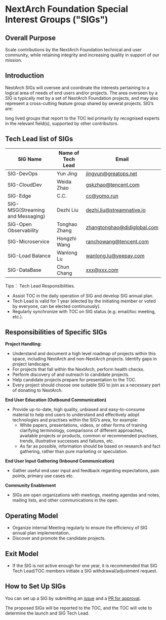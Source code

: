 # NextArch Foundation Special Interest Groups ("SIGs")

## Overall Purpose
Scale contributions by the NextArch Foundation technical and user community, while retaining integrity and increasing quality in support of our mission.

## Introduction
NextArch SIGs will oversee and coordinate the interests pertaining to a logical area of needs of end users and/or projects. 
The area overseen by a SIG is typically met by a set of NextArch Foundation projects, and may also represent a cross-cutting feature group shared by several projects. SIG’s are:

long lived groups that report to the TOC
led primarily by recognised experts in the relevant field(s), supported by other contributors.

## Tech Lead list of SIGs
| SIG Name | Name of Tech Lead | Email |
| -------- | ----------------- | ----- |
| SIG-DevOps | Yun Jing | jingyun@greatops.net |
| SIG-CloudDev | Weida Zhao| gskzhao@tencent.com |
| SIG-Edge | C.C. | cc@yomo.run|
| SIG-MSG(Streaming and Messaging) | Dezhi Liu |dezhi.liu@streamnative.io|
| SIG-Open Observability| Tonghao Zhang |zhangtonghao@didiglobal.com|
| SIG-Microservice | Hongzhi Wang |ranchowang@tencent.com|
| SIG-Load Balance | Wanlong Lu |wanlong.lu@yeepay.com|
| SIG-DataBase | Chun Chang |xxx@xxx.com　|

Tips：
Tech Lead Responsibilities.
- Assist TOC in the daily operation of SIG and develop SIG annual plan.
- Tech Lead is valid for 1 year (elected by the initiating member or voted by everyone, can be elected continuously).
- Regularly synchronize with TOC on SIG status (e.g. email/toc meeting, etc.).

## Responsibilities of Specific SIGs
**Project Handling:**

- Understand and document a high level roadmap of projects within this space, including NextArch and non-NextArch projects. Identify gaps in project landscape.
- For projects that fall within the NextArch, perform health checks.
- Perform discovery of and outreach to candidate projects.
- Help candidate projects prepare for presentation to the TOC.
- Every project should choose one suitable SIG to join as a necessary part of donating to NextArch.

**End User Education (Outbound Communication)**
- Provide up-to-date, high quality, unbiased and easy-to-consume material to help end users to understand and effectively adopt technologies and practises within the SIG’s area, for example:
   - White papers, presentations, videos, or other forms of training clarifying terminology, comparisons of different approaches, available projects or products, common or recommended practises, trends, illustrative successes and failures, etc.
   - As far as possible, information should be based on research and fact gathering, rather than pure marketing or speculation.

**End User Input Gathering (Inbound Communication)**
- Gather useful end user input and feedback regarding expectations, pain points, primary use cases etc.

**Community Enablement**
- SIGs are open organizations with meetings, meeting agendas and notes, mailing lists, and other communications in the open.


## Operating Model
- Organize internal Meeting regularly to ensure the efficiency of SIG annual plan implementation.
- Discover and promote the candidate projects.

## Exit Model
- If the SIG is not active enough for one year, it is recommended that SIG Tech Lead/TOC members initiate a SIG withdrawal/adjustment request.

## How to Set Up SIGs
You can set up a SIG by submitting an [issue](https://github.com/nextarch/toc/issues) and a [PR for approval](proposed.md).

The proposed SIGs will be reported to the TOC, and the TOC will vote to determine the launch and SIG Tech Lead.
